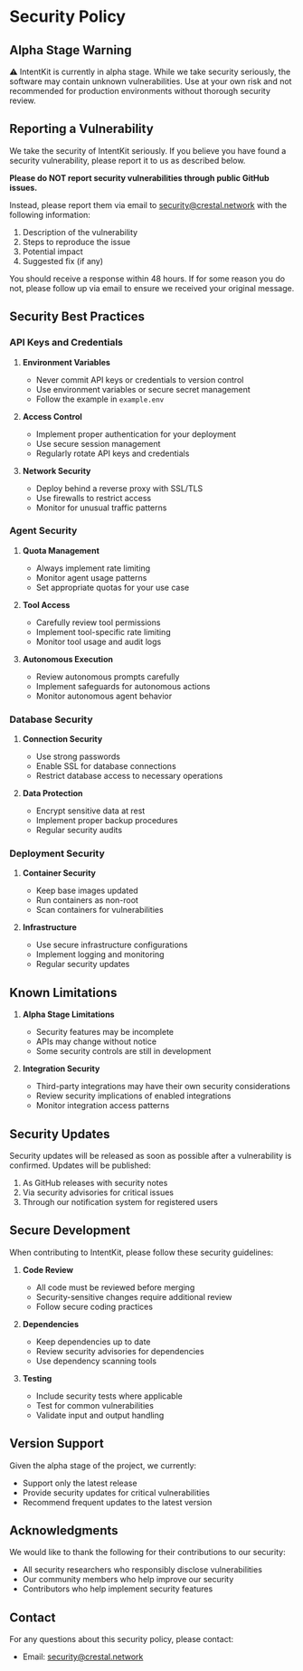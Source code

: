 # Security Policy

## Alpha Stage Warning

⚠️ IntentKit is currently in alpha stage. While we take security seriously, the software may contain unknown vulnerabilities. Use at your own risk and not recommended for production environments without thorough security review.

## Reporting a Vulnerability

We take the security of IntentKit seriously. If you believe you have found a security vulnerability, please report it to us as described below.

**Please do NOT report security vulnerabilities through public GitHub issues.**

Instead, please report them via email to [security@crestal.network](mailto:security@crestal.network) with the following information:

1. Description of the vulnerability
2. Steps to reproduce the issue
3. Potential impact
4. Suggested fix (if any)

You should receive a response within 48 hours. If for some reason you do not, please follow up via email to ensure we received your original message.

## Security Best Practices

### API Keys and Credentials

1. **Environment Variables**
   - Never commit API keys or credentials to version control
   - Use environment variables or secure secret management
   - Follow the example in `example.env`

2. **Access Control**
   - Implement proper authentication for your deployment
   - Use secure session management
   - Regularly rotate API keys and credentials

3. **Network Security**
   - Deploy behind a reverse proxy with SSL/TLS
   - Use firewalls to restrict access
   - Monitor for unusual traffic patterns

### Agent Security

1. **Quota Management**
   - Always implement rate limiting
   - Monitor agent usage patterns
   - Set appropriate quotas for your use case

2. **Tool Access**
   - Carefully review tool permissions
   - Implement tool-specific rate limiting
   - Monitor tool usage and audit logs

3. **Autonomous Execution**
   - Review autonomous prompts carefully
   - Implement safeguards for autonomous actions
   - Monitor autonomous agent behavior

### Database Security

1. **Connection Security**
   - Use strong passwords
   - Enable SSL for database connections
   - Restrict database access to necessary operations

2. **Data Protection**
   - Encrypt sensitive data at rest
   - Implement proper backup procedures
   - Regular security audits

### Deployment Security

1. **Container Security**
   - Keep base images updated
   - Run containers as non-root
   - Scan containers for vulnerabilities

2. **Infrastructure**
   - Use secure infrastructure configurations
   - Implement logging and monitoring
   - Regular security updates

## Known Limitations

1. **Alpha Stage Limitations**
   - Security features may be incomplete
   - APIs may change without notice
   - Some security controls are still in development

2. **Integration Security**
   - Third-party integrations may have their own security considerations
   - Review security implications of enabled integrations
   - Monitor integration access patterns

## Security Updates

Security updates will be released as soon as possible after a vulnerability is confirmed. Updates will be published:

1. As GitHub releases with security notes
2. Via security advisories for critical issues
3. Through our notification system for registered users

## Secure Development

When contributing to IntentKit, please follow these security guidelines:

1. **Code Review**
   - All code must be reviewed before merging
   - Security-sensitive changes require additional review
   - Follow secure coding practices

2. **Dependencies**
   - Keep dependencies up to date
   - Review security advisories for dependencies
   - Use dependency scanning tools

3. **Testing**
   - Include security tests where applicable
   - Test for common vulnerabilities
   - Validate input and output handling

## Version Support

Given the alpha stage of the project, we currently:
- Support only the latest release
- Provide security updates for critical vulnerabilities
- Recommend frequent updates to the latest version

## Acknowledgments

We would like to thank the following for their contributions to our security:

- All security researchers who responsibly disclose vulnerabilities
- Our community members who help improve our security
- Contributors who help implement security features

## Contact

For any questions about this security policy, please contact:
- Email: [security@crestal.network](mailto:security@crestal.network)
